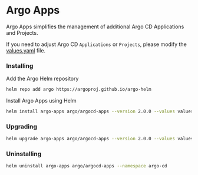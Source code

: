 # Argo Apps

Argo Apps simplifies the management of additional Argo CD Applications and Projects.

If you need to adjust Argo CD `Applications` or `Projects`, please modify the [values.yaml](values.yaml) file.

### Installing

Add the Argo Helm repository

```sh
helm repo add argo https://argoproj.github.io/argo-helm
```

Install Argo Apps using Helm

```sh
helm install argo-apps argo/argocd-apps --version 2.0.0 --values values.yaml --namespace argo-cd
```

### Upgrading

```sh
helm upgrade argo-apps argo/argocd-apps --version 2.0.0 --values values.yaml --namespace argo-cd
```

### Uninstalling

```sh
helm uninstall argo-apps argo/argocd-apps --namespace argo-cd
```
